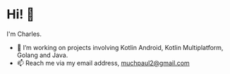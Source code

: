 # Hi! :wave:

I'm Charles.
- 🔭 I’m working on projects involving Kotlin Android, Kotlin Multiplatform, Golang and Java.
- 📫 Reach me via my email address, muchpaul2@gmail.com


<!--[![My Skills](https://github-readme-stats.vercel.app/api?username=CharlesMuchogo&show_icons=true&count_private=true&include_all_commits&theme=tokyonight)] -->
<!--![My Skills](https://github-readme-streak-stats.herokuapp.com/?user=CharlesMuchogo&show_icons=true&locale=en&layout=compact&theme=tokyonight)-->

<!--[![My wakatime stats](https://github-readme-stats.vercel.app/api/wakatime?username=charles_&theme=radical&custom_title=My%20Wakatime%20Stats&layout=compact)](https://github.com/CharlesMuchogo)


[![Top Langs](https://github-readme-stats.vercel.app/api/top-langs/?username=CharlesMuchogo&layout=compact&theme=tokyonight)](https://github.com/Domains18/github-readme-stats) -->

